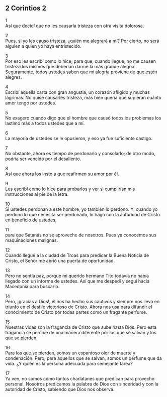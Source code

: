 ## 2 Corintios 2

1  
Así que decidí que no les causaría tristeza con otra visita dolorosa.

2  
Pues, si yo les causo tristeza, ¿quién me alegrará a mí? Por cierto, no será
alguien a quien yo haya entristecido.

3  
Por eso les escribí como lo hice, para que, cuando llegue, no me causen
tristeza los mismos que deberían darme la más grande alegría. Seguramente,
todos ustedes saben que mi alegría proviene de que estén alegres.

4  
Escribí aquella carta con gran angustia, un corazón afligido y muchas lágrimas.
No quise causarles tristeza, más bien quería que supieran cuánto amor tengo por
ustedes.

5  
No exagero cuando digo que el hombre que causó todos los problemas los lastimó
más a todos ustedes que a mí.

6  
La mayoría de ustedes se le opusieron, y eso ya fue suficiente castigo.

7  
No obstante, ahora es tiempo de perdonarlo y consolarlo; de otro modo, podría
ser vencido por el desaliento.

8  
Así que ahora los insto a que reafirmen su amor por él.

9  
Les escribí como lo hice para probarlos y ver si cumplirían mis instrucciones
al pie de la letra.

10  
Si ustedes perdonan a este hombre, yo también lo perdono. Y, cuando yo perdono
lo que necesita ser perdonado, lo hago con la autoridad de Cristo en beneficio
de ustedes,

11  
para que Satanás no se aproveche de nosotros. Pues ya conocemos sus
maquinaciones malignas.

12  
Cuando llegué a la ciudad de Troas para predicar la Buena Noticia de Cristo, el Señor me abrió una puerta de oportunidad.

13  
Pero no sentía paz, porque mi querido hermano Tito todavía no había llegado con
un informe de ustedes. Así que me despedí y seguí hacia Macedonia para
buscarlo.

14  
Pero, ¡gracias a Dios!, él nos ha hecho sus cautivos y siempre nos lleva en
triunfo en el desfile victorioso de Cristo. Ahora nos usa para difundir el
conocimiento de Cristo por todas partes como un fragante perfume.

15  
Nuestras vidas son la fragancia de Cristo que sube hasta Dios. Pero esta
fragancia se percibe de una manera diferente por los que se salvan y los que se
pierden.

16  
Para los que se pierden, somos un espantoso olor de muerte y condenación. Pero,
para aquellos que se salvan, somos un perfume que da vida. ¿Y quién es la
persona adecuada para semejante tarea?

17  
Ya ven, no somos como tantos charlatanes que predican para provecho personal.
Nosotros predicamos la palabra de Dios con sinceridad y con la autoridad de
Cristo, sabiendo que Dios nos observa.



